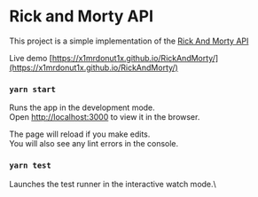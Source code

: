 # Rick and Morty API

This project is a simple implementation of the [Rick And Morty API](https://rickandmortyapi.com)

Live demo [https://x1mrdonut1x.github.io/RickAndMorty/](https://x1mrdonut1x.github.io/RickAndMorty/)

### `yarn start`

Runs the app in the development mode.\
Open [http://localhost:3000](http://localhost:3000) to view it in the browser.

The page will reload if you make edits.\
You will also see any lint errors in the console.

### `yarn test`

Launches the test runner in the interactive watch mode.\
